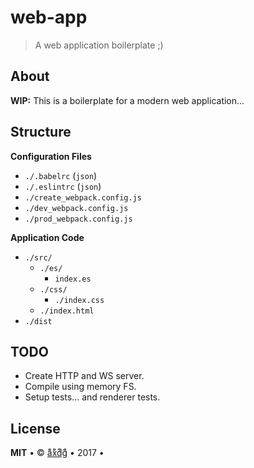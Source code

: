 # web-app

> A web application boilerplate ;)

## About

**WIP:** This is a boilerplate for a modern web application...

## Structure

**Configuration Files**

- `./.babelrc` (`json`)
- `./.eslintrc` (`json`)
- `./create_webpack.config.js`
- `./dev_webpack.config.js`
- `./prod_webpack.config.js`

**Application Code**

- `./src/`
  - `./es/`
    - `index.es`
  - `./css/`
    - `./index.css`
  - `./index.html`
- `./dist`

## TODO

- Create HTTP and WS server.
- Compile using memory FS.
- Setup tests... and renderer tests.

## License

**MIT** &bull; &copy; [a͒̈ẍ͒d̈͒g̈͒](mailto:axdg@dfant.asia) &bull; 2017 &bull;
